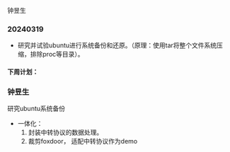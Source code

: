 钟昱生
### 20240319
* 研究并试验ubuntu进行系统备份和还原。（原理：使用tar将整个文件系统压缩，排除proc等目录）。






#### 下周计划：
### 钟昱生
  研究ubuntu系统备份
  * 一体化：
    1. 封装中转协议的数据处理。
    2. 裁剪foxdoor， 适配中转协议作为demo